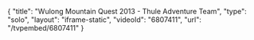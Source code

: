 {
    "title": "Wulong Mountain Quest 2013 - Thule Adventure Team",
    "type": "solo",
    "layout": "iframe-static",
    "videoId": "6807411",
    "url": "\/tvpembed\/6807411"
}